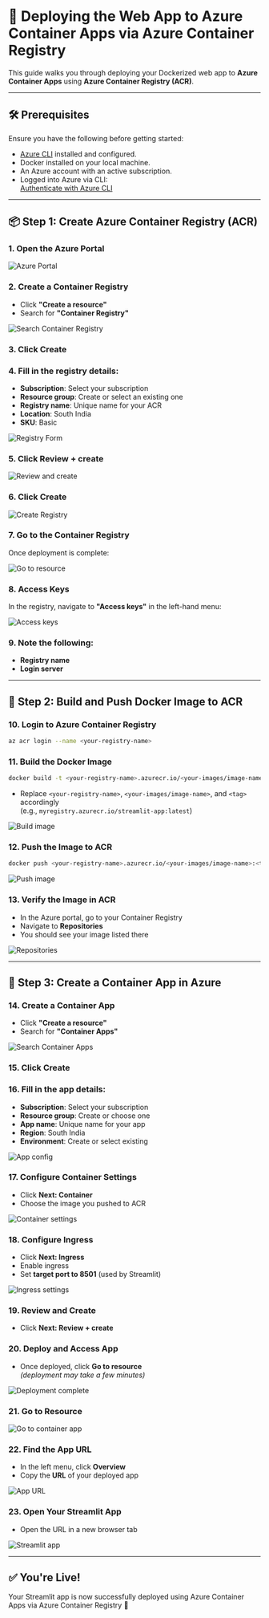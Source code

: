 # 🚀 Deploying the Web App to Azure Container Apps via Azure Container Registry

This guide walks you through deploying your Dockerized web app to **Azure Container Apps** using **Azure Container Registry (ACR)**.

---

## 🛠️ Prerequisites

Ensure you have the following before getting started:

- [Azure CLI](https://learn.microsoft.com/en-us/cli/azure/install-azure-cli) installed and configured.
- Docker installed on your local machine.
- An Azure account with an active subscription.
- Logged into Azure via CLI:  
  [Authenticate with Azure CLI](https://learn.microsoft.com/en-us/cli/azure/authenticate-azure-cli-interactively)

---

## 📦 Step 1: Create Azure Container Registry (ACR)

### 1. Open the Azure Portal

![Azure Portal](images/image.png)

### 2. Create a Container Registry

- Click **"Create a resource"**
- Search for **"Container Registry"**

![Search Container Registry](images/image-1.png)

### 3. Click **Create**

### 4. Fill in the registry details:

- **Subscription**: Select your subscription
- **Resource group**: Create or select an existing one
- **Registry name**: Unique name for your ACR
- **Location**: South India
- **SKU**: Basic

![Registry Form](images/image-2.png)

### 5. Click **Review + create**

![Review and create](images/image-3.png)

### 6. Click **Create**

![Create Registry](images/image-4.png)

### 7. Go to the Container Registry

Once deployment is complete:

![Go to resource](images/image-5.png)

### 8. Access Keys

In the registry, navigate to **"Access keys"** in the left-hand menu:

![Access keys](images/image-6.png)

### 9. Note the following:
- **Registry name**
- **Login server**

---

## 🐳 Step 2: Build and Push Docker Image to ACR

### 10. Login to Azure Container Registry

```bash
az acr login --name <your-registry-name>
```

### 11. Build the Docker Image

```bash
docker build -t <your-registry-name>.azurecr.io/<your-images/image-name>:<tag> . --platform linux/amd64
```

- Replace `<your-registry-name>`, `<your-images/image-name>`, and `<tag>` accordingly  
  (e.g., `myregistry.azurecr.io/streamlit-app:latest`)

![Build image](images/image-7.png)

### 12. Push the Image to ACR

```bash
docker push <your-registry-name>.azurecr.io/<your-images/image-name>:<tag>
```

![Push image](images/image-8.png)

### 13. Verify the Image in ACR

- In the Azure portal, go to your Container Registry
- Navigate to **Repositories**
- You should see your image listed there

![Repositories](images/image-9.png)

---

## 📲 Step 3: Create a Container App in Azure

### 14. Create a Container App

- Click **"Create a resource"**
- Search for **"Container Apps"**

![Search Container Apps](images/image-11.png)

### 15. Click **Create**

### 16. Fill in the app details:

- **Subscription**: Select your subscription
- **Resource group**: Create or choose one
- **App name**: Unique name for your app
- **Region**: South India
- **Environment**: Create or select existing

![App config](images/image-10.png)

### 17. Configure Container Settings

- Click **Next: Container**
- Choose the image you pushed to ACR

![Container settings](images/image-12.png)

### 18. Configure Ingress

- Click **Next: Ingress**
- Enable ingress
- Set **target port to 8501** (used by Streamlit)

![Ingress settings](images/image-13.png)

### 19. Review and Create

- Click **Next: Review + create**

### 20. Deploy and Access App

- Once deployed, click **Go to resource**  
  *(deployment may take a few minutes)*

![Deployment complete](images/image-14.png)

### 21. Go to Resource

![Go to container app](images/image-15.png)

### 22. Find the App URL

- In the left menu, click **Overview**
- Copy the **URL** of your deployed app

![App URL](images/image-16.png)

### 23. Open Your Streamlit App

- Open the URL in a new browser tab

![Streamlit app](images/image-17.png)

---

## ✅ You're Live!

Your Streamlit app is now successfully deployed using Azure Container Apps via Azure Container Registry 🎉
